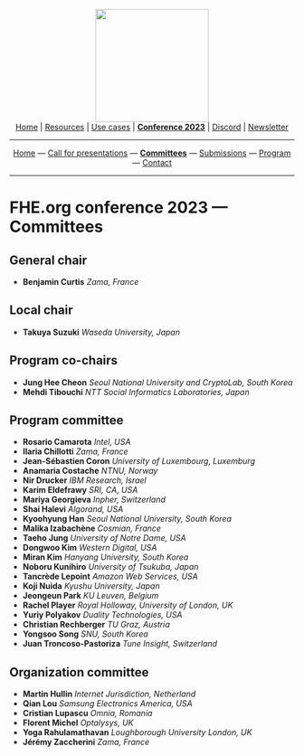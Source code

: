 <!-- Main header navigation -->
<p align="center">
  <img width="200" src="https://user-images.githubusercontent.com/5758427/180978488-db825482-5a58-4c7c-9589-c494a6f0be04.png"><br/>
  <a href="https://fhe-org.github.io">Home</a> | <a href="https://fhe-org.github.io/fhe-resources">Resources</a> | <a href="https://fhe-org.github.io/fhe-use-cases">Use cases</a> | <a href="https://fhe-org.github.io/conferences/conference-2023/home"><b>Conference 2023</b></a> | <a href="https://discord.fhe.org">Discord</a> | <a href="https://fheorg.substack.com">Newsletter</a> 
</p>
<hr/>
<!-- /Main header navigation -->
<!-- Header conference 2023 links -->
<p align="center">
  <a href="https://fhe-org.github.io/conferences/conference-2023/home">Home</a>
  —
  <a href="https://fhe-org.github.io/conferences/conference-2023/call-for-presentations">Call for presentations</a>
  —
  <a href="https://fhe-org.github.io/conferences/conference-2023/committees"><b>Committees</b></a>
  —
  <a href="https://easychair.org/conferences/?conf=fheorg2023" target="_blank">Submissions</a>
  —
  <a href="https://fhe-org.github.io/conferences/conference-2023/program">Program</a>
  —
  <a href="https://fhe-org.github.io/conferences/conference-2023/contact">Contact</a>
</p>
<hr/>
<!-- /Header conference 2023 links -->


# FHE.org conference 2023 — Committees

## General chair
- **Benjamin Curtis** *Zama, France*

## Local chair
- **Takuya Suzuki** *Waseda University, Japan*

## Program co-chairs
- **Jung Hee Cheon** *Seoul National University and CryptoLab, South Korea*
- **Mehdi Tibouchi** *NTT Social Informatics Laboratories, Japan*

## Program committee
- **Rosario Camarota** *Intel, USA*
- **Ilaria Chillotti** *Zama, France*
- **Jean-Sébastien Coron** *University of Luxembourg, Luxemburg*
- **Anamaria Costache** *NTNU, Norway*
- **Nir Drucker** *IBM Research, Israel*
- **Karim Eldefrawy** *SRI, CA, USA*
- **Mariya Georgieva** *Inpher, Switzerland*
- **Shai Halevi** *Algorand, USA*
- **Kyoohyung Han** *Seoul National University, South Korea*
- **Malika Izabachène** *Cosmian, France*
- **Taeho Jung** *University of Notre Dame, USA*
- **Dongwoo Kim** *Western Digital, USA*
- **Miran Kim** *Hanyang University, South Korea*
- **Noboru Kunihiro** *University of Tsukuba, Japan*
- **Tancrède Lepoint** *Amazon Web Services, USA*
- **Koji Nuida** *Kyushu University, Japan*
- **Jeongeun Park** *KU Leuven, Belgium*
- **Rachel Player** *Royal Holloway, University of London, UK*
- **Yuriy Polyakov** *Duality Technologies, USA*
- **Christian Rechberger** *TU Graz, Austria*
- **Yongsoo Song** *SNU, South Korea*
- **Juan Troncoso-Pastoriza** *Tune Insight, Switzerland*

## Organization committee
- **Martin Hullin** *Internet Jurisdiction, Netherland*
- **Qian Lou** *Samsung Electronics America, USA*
- **Cristian Lupascu** *Omnia, Romania*
- **Florent Michel** *Optalysys, UK*
- **Yoga Rahulamathavan** *Loughborough University London, UK*
- **Jérémy Zaccherini** *Zama, France*
